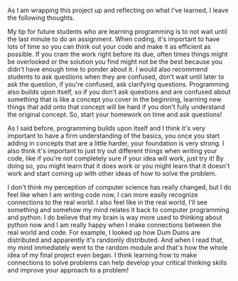 As I am wrapping this project up and reflecting on what I've learned, I leave the following thoughts. 

My tip for future students who are learning programming is to not wait until the last minute to do an assignment. When coding, it's important to have lots of time so you can
think out your code and make it as efficient as possible. If you cram the work right before its due, often times things might be overlooked or the solution you find 
might not be the best because you didn't have enough time to ponder about it. I would also recommend students to ask questions when they are confused, don't wait until
later to ask the question, if you're confused, ask clarifying questions. Programming also builds upon itself, so if you don't ask questions and are confused about something 
that is like a concept you cover in the beginning, learning new things that add onto that concept will be hard if you don't fully understand the original concept. So, 
start your homework on time and ask questions! 

As I said before, programming builds upon itself and I think it's very important to have a firm understanding of the basics, you once you start adding in concepts that 
are a little harder, your foundation is very strong. I also think it's important to just try out different things when writing your code, like if you're not completely 
sure if your idea will work, just try it! By doing so, you might learn that it does work or you might learn that it doesn't work and start coming up with other ideas 
of how to solve the problem. 


I don't think my perception of computer science has really changed, but I do feel like when I am writing code now, I can more easily recognize connections to the real 
world. I also feel like in the real world, I'll see something and somehow my mind relates it back to computer programming and python. I do believe that my brain is way 
more used to thinking about python now and I am really happy when I make connections between the real world and code. For example, I looked up how Dum Dums are distributed 
and apparently it's randomly distributed. And when I read that, my mind immediately went to the random module and that's how the whole idea of my final project even began. 
I think learning how to make connections to solve problems can help develop your critical thinking skills and improve your approach to a problem! 
